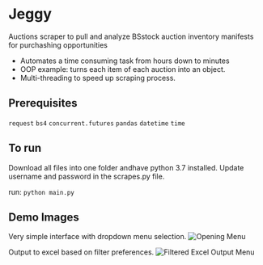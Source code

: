 # Jeggy
Auctions scraper to pull and analyze BSstock auction inventory manifests for purchashing opportunities

- Automates a time consuming task from hours down to minutes
- OOP example: turns each item of each auction into an object. 
- Multi-threading to speed up scraping process. 

## Prerequisites
`request`
`bs4`
`concurrent.futures`
`pandas`
`datetime`
`time`

## To run
Download all files into one folder andhave python 3.7 installed. Update username and password in the scrapes.py file. 

run:
`python main.py`

## Demo Images
Very simple interface with dropdown menu selection. 
![Opening Menu](https://user-images.githubusercontent.com/55643060/150057725-dc15fa99-da7a-4481-8a09-0cd3e919df7f.png)

Output to excel based on filter preferences.
![Filtered Excel Output Menu](https://user-images.githubusercontent.com/55643060/150058491-51645fe3-c36a-4ad5-8df7-8ba699af7a2e.png)
